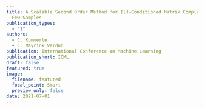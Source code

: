 ```yaml
---
title: A Scalable Second Order Method for Ill-Conditioned Matrix Completion from
  Few Samples
publication_types:
  - "1"
authors:
  - C. Kümmerle
  - C. Mayrink Verdun
publication: International Conference on Machine Learning
publication_short: ICML
draft: false
featured: true
image:
  filename: featured
  focal_point: Smart
  preview_only: false
date: 2021-07-01
---
```

